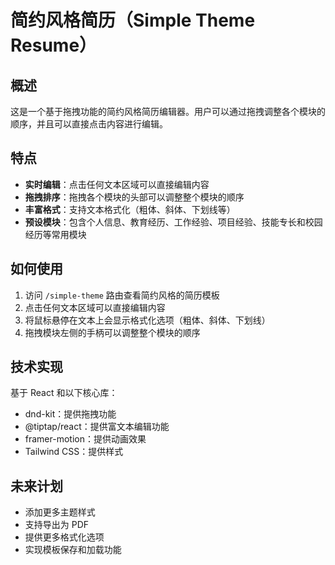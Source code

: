 # 简约风格简历（Simple Theme Resume）

## 概述

这是一个基于拖拽功能的简约风格简历编辑器。用户可以通过拖拽调整各个模块的顺序，并且可以直接点击内容进行编辑。

## 特点

- **实时编辑**：点击任何文本区域可以直接编辑内容
- **拖拽排序**：拖拽各个模块的头部可以调整整个模块的顺序
- **丰富格式**：支持文本格式化（粗体、斜体、下划线等）
- **预设模块**：包含个人信息、教育经历、工作经验、项目经验、技能专长和校园经历等常用模块

## 如何使用

1. 访问 `/simple-theme` 路由查看简约风格的简历模板
2. 点击任何文本区域可以直接编辑内容
3. 将鼠标悬停在文本上会显示格式化选项（粗体、斜体、下划线）
4. 拖拽模块左侧的手柄可以调整整个模块的顺序

## 技术实现

基于 React 和以下核心库：
- dnd-kit：提供拖拽功能
- @tiptap/react：提供富文本编辑功能
- framer-motion：提供动画效果
- Tailwind CSS：提供样式

## 未来计划

- 添加更多主题样式
- 支持导出为 PDF
- 提供更多格式化选项
- 实现模板保存和加载功能
